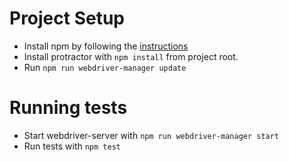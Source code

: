 # Project Setup

* Install npm by following the [instructions](https://docs.npmjs.com/getting-started/installing-node) 
* Install protractor with `npm install` from project root.
* Run `npm run webdriver-manager update`

# Running tests
* Start webdriver-server with `npm run webdriver-manager start`
* Run tests with `npm test`
